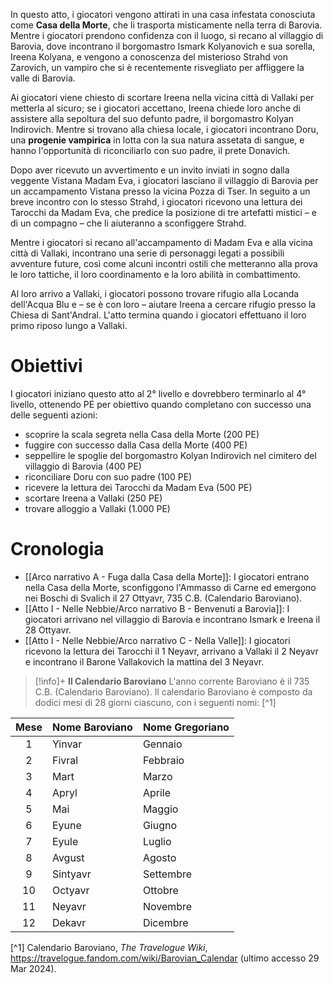 In questo atto, i giocatori vengono attirati in una casa infestata conosciuta come **Casa della Morte**, che li trasporta misticamente nella terra di Barovia. Mentre i giocatori prendono confidenza con il luogo, si recano al villaggio di Barovia, dove incontrano il borgomastro Ismark Kolyanovich e sua sorella, Ireena Kolyana, e vengono a conoscenza del misterioso Strahd von Zarovich, un vampiro che si è recentemente risvegliato per affliggere la valle di Barovia.

Ai giocatori viene chiesto di scortare Ireena nella vicina città di Vallaki per metterla al sicuro; se i giocatori accettano, Ireena chiede loro anche di assistere alla sepoltura del suo defunto padre, il borgomastro Kolyan Indirovich. Mentre si trovano alla chiesa locale, i giocatori incontrano Doru, una **progenie vampirica** in lotta con la sua natura assetata di sangue, e hanno l'opportunità di riconciliarlo con suo padre, il prete Donavich.

Dopo aver ricevuto un avvertimento e un invito inviati in sogno dalla veggente Vistana Madam Eva, i giocatori lasciano il villaggio di Barovia per un accampamento Vistana presso la vicina Pozza di Tser. In seguito a un breve incontro con lo stesso Strahd, i giocatori ricevono una lettura dei Tarocchi da Madam Eva, che predice la posizione di tre artefatti mistici – e di un compagno – che li aiuteranno a sconfiggere Strahd.

Mentre i giocatori si recano all'accampamento di Madam Eva e alla vicina città di Vallaki, incontrano una serie di personaggi legati a possibili avventure future, così come alcuni incontri ostili che metteranno alla prova le loro tattiche, il loro coordinamento e la loro abilità in combattimento.

Al loro arrivo a Vallaki, i giocatori possono trovare rifugio alla Locanda dell'Acqua Blu e – se è con loro – aiutare Ireena a cercare rifugio presso la Chiesa di Sant'Andral. L'atto termina quando i giocatori effettuano il loro primo riposo lungo a Vallaki.

# Obiettivi

I giocatori iniziano questo atto al 2° livello e dovrebbero terminarlo al 4° livello, ottenendo PE per obiettivo quando completano con successo una delle seguenti azioni:

* scoprire la scala segreta nella Casa della Morte (200 PE)
* fuggire con successo dalla Casa della Morte (400 PE)
* seppellire le spoglie del borgomastro Kolyan Indirovich nel cimitero del villaggio di Barovia (400 PE)
* riconciliare Doru con suo padre (100 PE)
* ricevere la lettura dei Tarocchi da Madam Eva (500 PE)
* scortare Ireena a Vallaki (250 PE)
* trovare alloggio a Vallaki (1.000 PE)

# Cronologia

* [[Arco narrativo A - Fuga dalla Casa della Morte]]: I giocatori entrano nella Casa della Morte, sconfiggono l'Ammasso di Carne ed emergono nei Boschi di Svalich il 27 Ottyavr, 735 C.B. (Calendario Baroviano).
* [[Atto I - Nelle Nebbie/Arco narrativo B - Benvenuti a Barovia]]: I giocatori arrivano nel villaggio di Barovia e incontrano Ismark e Ireena il 28 Ottyavr.
* [[Atto I - Nelle Nebbie/Arco narrativo C - Nella Valle]]: I giocatori ricevono la lettura dei Tarocchi il 1 Neyavr, arrivano a Vallaki il 2 Neyavr e incontrano il Barone Vallakovich la mattina del 3 Neyavr.

> [!info]+ **Il Calendario Baroviano**
> L'anno corrente Baroviano è il 735 C.B. (Calendario Baroviano). Il calendario Baroviano è composto da dodici mesi di 28 giorni ciascuno, con i seguenti nomi: [^1]
>
>
| Mese  | Nome Baroviano | Nome Gregoriano |
| :---: | :------------- | :-------------- |
|   1   | Yinvar         | Gennaio         |
|   2   | Fivral         | Febbraio        |
|   3   | Mart           | Marzo           |
|   4   | Apryl          | Aprile          |
|   5   | Mai            | Maggio          |
|   6   | Eyune          | Giugno          |
|   7   | Eyule          | Luglio          |
|   8   | Avgust         | Agosto          |
|   9   | Sintyavr       | Settembre       |
|  10   | Octyavr        | Ottobre         |
|  11   | Neyavr         | Novembre        |
|  12   | Dekavr         | Dicembre        |

[^1] Calendario Baroviano, *The Travelogue Wiki*, https://travelogue.fandom.com/wiki/Barovian_Calendar (ultimo accesso 29 Mar 2024).
